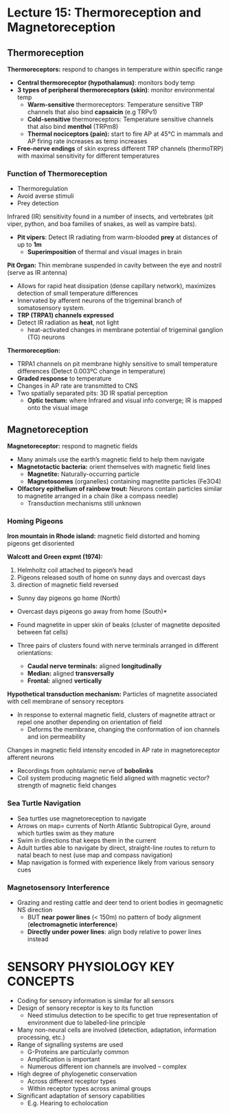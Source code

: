 # Lecture 15: Thermoreception and Magnetoreception

## Thermoreception

**Thermoreceptors:** respond to changes in temperature within specific range
* **Central thermoreceptor (hypothalamus)**: monitors body temp
* **3 types of peripheral thermoreceptors (skin)**: monitor environmental temp
  * **Warm-sensitive** thermoreceptors: Temperature sensitive TRP channels that also bind **capsaicin** (e.g TRPv1)
  * **Cold-sensitive** thermoreceptors: Temperature sensitive channels that also bind **menthol** (TRPm8)
  * **Thermal nociceptors (pain):** start  to fire AP at 45°C in mammals and AP firing rate increases as temp increases
* **Free-nerve endings** of skin express different TRP channels (thermoTRP) with maximal sensitivity for different temperatures

### Function of Thermoreception
* Thermoregulation
* Avoid averse stimuli
* Prey detection

Infrared (IR) sensitivity found in a number of insects, and vertebrates  (pit viper, python, and boa families of snakes, as well as vampire bats).
* **Pit vipers**: Detect IR radiating from warm-blooded **prey** at distances of up to **1m**
  * **Superimposition** of thermal and visual images in brain

**Pit Organ:** Thin membrane suspended in cavity between the eye and nostril (serve as IR antenna)
* Allows for rapid heat dissipation (dense capillary network), maximizes detection of small temperature differences
* Innervated by afferent neurons of the trigeminal branch of somatosensory system.
* **TRP (TRPA1) channels expressed**
* Detect IR radiation as **heat**, not light 
  * heat-activated changes in membrane potential of trigeminal ganglion (TG) neurons

**Thermoreception:**
* TRPA1 channels on pit membrane highly sensitive to small temperature differences (Detect 0.003ºC change in temperature)
* **Graded response** to temperature
* Changes in AP rate are transmitted to CNS
* Two spatially separated pits: 3D IR spatial perception
  * **Optic tectum:** where Infrared and visual info converge; IR is mapped onto the visual image

## Magnetoreception

**Magnetoreceptor:** respond to magnetic fields
* Many animals use the earth’s magnetic field to help them navigate
* **Magnetotactic bacteria:** orient themselves with magnetic field lines
  * **Magnetite:** Naturally-occurring particle
  * **Magnetosomes** (organelles) containing magnetite particles (Fe3O4)
* **Olfactory epithelium of rainbow trout:** Neurons contain particles similar to magnetite arranged in a chain (like a compass needle)
  * Transduction mechanisms still unknown
  
### Homing Pigeons
**Iron mountain in Rhode island:**  magnetic field distorted and homing pigeons get disoriented

**Walcott and Green expmt (1974):**
1. Helmholtz coil attached to  pigeon’s head
2. Pigeons released south of home on sunny days and overcast days
3. direction of magnetic field reversed
  * Sunny day pigeons go home (North)
  * Overcast days pigeons go away from home (South)*
  
* Found magnetite in upper skin of beaks (cluster of magnetite deposited between fat cells)
* Three pairs of clusters found with nerve terminals arranged in different orientations:
  * **Caudal nerve terminals:**  aligned **longitudinally**
  * **Median:** aligned **transversally**
  * **Frontal:** aligned **vertically**

**Hypothetical transduction mechanism:** Particles of magnetite associated with cell membrane of sensory receptors
* In response to external magnetic field, clusters of magnetite attract or repel one another depending on orientation of field
  * Deforms the membrane, changing the conformation of ion channels and ion permeability

Changes in magnetic field intensity encoded in AP rate in magnetoreceptor afferent neurons
* Recordings from ophtalamic nerve of **bobolinks**
* Coil system producing magnetic field aligned with magnetic vector? strength of magnetic field changes

### Sea Turtle Navigation
* Sea turtles use magnetoreception to navigate
* Arrows on map= currents of North Atlantic Subtropical Gyre, around which turtles swim as they mature
* Swim in directions that keeps them in the current
* Adult turtles able to navigate by direct, straight-line routes to return to natal beach to nest (use map and compass navigation)
* Map navigation is formed with experience likely from various sensory cues

### Magnetosensory Interference
* Grazing and resting cattle and deer tend to orient bodies in geomagnetic NS direction
  * BUT **near power lines** (< 150m) no pattern of body alignment (**electromagnetic interference**)
  * **Directly under power lines**: align body relative to power lines instead
  
# SENSORY PHYSIOLOGY KEY CONCEPTS
* Coding for sensory information is similar for all sensors
* Design of sensory receptor is key to its function
  * Need stimulus detection to be specific to get true representation of  environment due to labelled-line principle
* Many non-neural cells are involved (detection, adaptation,  information processing, etc.)
* Range of signalling systems are used
  * G-Proteins are particularly common
  * Amplification is important
  * Numerous different ion channels are involved – complex
* High degree of phylogenetic conservation
  * Across different receptor types
  * Within receptor types across animal groups
* Significant adaptation of sensory capabilities
  * E.g. Hearing to echolocation

